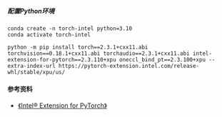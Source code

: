 
##### 配置Python环境
```shell
conda create -n torch-intel python=3.10
conda activate torch-intel

python -m pip install torch==2.3.1+cxx11.abi torchvision==0.18.1+cxx11.abi torchaudio==2.3.1+cxx11.abi intel-extension-for-pytorch==2.3.110+xpu oneccl_bind_pt==2.3.100+xpu --extra-index-url https://pytorch-extension.intel.com/release-whl/stable/xpu/us/
```

#### 参考资料
+ [《Intel® Extension for PyTorch》](https://intel.github.io/intel-extension-for-pytorch/)